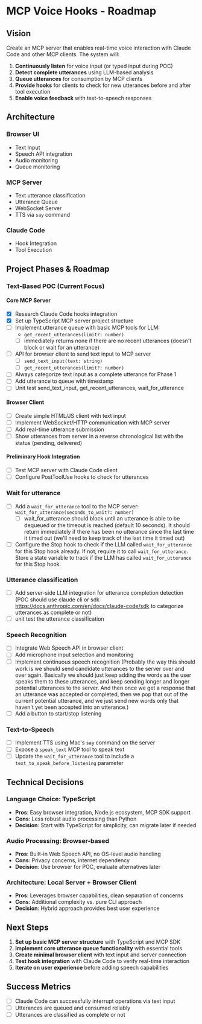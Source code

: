 # MCP Voice Hooks - Roadmap

## Vision

Create an MCP server that enables real-time voice interaction with Claude Code and other MCP clients. The system will:

1. **Continuously listen** for voice input (or typed input during POC)
2. **Detect complete utterances** using LLM-based analysis
3. **Queue utterances** for consumption by MCP clients
4. **Provide hooks** for clients to check for new utterances before and after tool execution
5. **Enable voice feedback** with text-to-speech responses

## Architecture

### Browser UI

- Text Input
- Speech API integration
- Audio monitoring
- Queue monitoring

### MCP Server

- Text utterance classification
- Utterance Queue
- WebSocket Server
- TTS via `say` command

### Claude Code

- Hook Integration
- Tool Execution

## Project Phases & Roadmap

### Text-Based POC (Current Focus)

#### Core MCP Server

- [x] Research Claude Code hooks integration
- [x] Set up TypeScript MCP server project structure
- [ ] Implement utterance queue with basic MCP tools for LLM:
  - `get_recent_utterances(limit?: number)`
  - [ ] immediately returns none if there are no recent utterances (doesn't block or wait for an utterance)
- [ ] API for browser client to send text input to MCP server
  - [ ] `send_text_input(text: string)`
  - [ ] `get_recent_utterances(limit?: number)`
- [ ] Always categorize text input as a complete utterance for Phase 1
- [ ] Add utterance to queue with timestamp
- [ ] Unit test send_text_input, get_recent_utterances, wait_for_utterance

#### Browser Client

- [ ] Create simple HTML/JS client with text input
- [ ] Implement WebSocket/HTTP communication with MCP server
- [ ] Add real-time utterance submission
- [ ] Show utterances from server in a reverse chronological list with the status (pending, delivered)

#### Preliminary Hook Integration

- [ ] Test MCP server with Claude Code client
- [ ] Configure PostToolUse hooks to check for utterances

### Wait for utterance

- [ ] Add a `wait_for_utterance` tool to the MCP server: `wait_for_utterance(seconds_to_wait?: number)`
  - [ ] wait_for_utterance should block until an utterance is able to be dequeued or the timeout is reached (default 10 seconds). It should return immediately if there has been no utterance since the last time it timed out (we'll need to keep track of the last time it timed out)
- [ ] Configure the Stop hook to check if the LLM called `wait_for_utterance` for this Stop hook already. If not, require it to call `wait_for_utterance`. Store a state variable to track if the LLM has called `wait_for_utterance` for this Stop hook.

### Utterance classification

- [ ] Add server-side LLM integration for utterance completion detection (POC should use claude cli or sdk <https://docs.anthropic.com/en/docs/claude-code/sdk> to categorize utterances as complete or not)
- [ ] unit test the utterance classification

### Speech Recognition

- [ ] Integrate Web Speech API in browser client
- [ ] Add microphone input selection and monitoring
- [ ] Implement continuous speech recognition (Probably the way this should work is we should send candidate utterances to the server over and over again. Basically we should just keep adding the words as the user speaks them to these utterances, and keep sending longer and longer potential utterances to the server. And then once we get a response that an utterance was accepted or completed, then we pop that out of the current potential utterance, and we just send new words only that haven't yet been accepted into an utterance.)
- [ ] Add a button to start/stop listening

### Text-to-Speech

- [ ] Implement TTS using Mac's `say` command on the server
- [ ] Expose a `speak_text` MCP tool to speak text
- [ ] Update the `wait_for_utterance` tool to include a `text_to_speak_before_listening` parameter

## Technical Decisions

### Language Choice: TypeScript

- **Pros**: Easy browser integration, Node.js ecosystem, MCP SDK support
- **Cons**: Less robust audio processing than Python
- **Decision**: Start with TypeScript for simplicity, can migrate later if needed

### Audio Processing: Browser-based

- **Pros**: Built-in Web Speech API, no OS-level audio handling
- **Cons**: Privacy concerns, internet dependency
- **Decision**: Use browser for POC, evaluate alternatives later

### Architecture: Local Server + Browser Client

- **Pros**: Leverages browser capabilities, clean separation of concerns
- **Cons**: Additional complexity vs. pure CLI approach
- **Decision**: Hybrid approach provides best user experience

## Next Steps

1. **Set up basic MCP server structure** with TypeScript and MCP SDK
2. **Implement core utterance queue functionality** with essential tools
3. **Create minimal browser client** with text input and server connection
4. **Test hook integration** with Claude Code to verify real-time interaction
5. **Iterate on user experience** before adding speech capabilities

## Success Metrics

- [ ] Claude Code can successfully interrupt operations via text input
- [ ] Utterances are queued and consumed reliably
- [ ] Utterances are classified as complete or not
